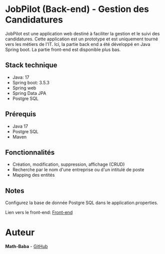 # JobPilot (Back-end) - Gestion des Candidatures
JobPilot est une application web destiné à faciliter la gestion et le suivi des candidatures. Cette application est un prototype et est uniquement tourné vers les métiers de l'IT. 
Ici, la partie back end a été développé en Java Spring boot. La partie front-end est disponible plus bas.

## Stack technique
* Java: 17
* Spring boot: 3.5.3
* Spring web
* Spring Data JPA
* Postgre SQL

## Prérequis
* Java 17
* Postgre SQL
* Maven

## Fonctionnalités
* Création, modification, suppression, affichage (CRUD)
* Recherche par le nom d'une entreprise ou d'un intitulé de poste
* Mapping des entités

## Notes
Configurez la base de donnée Postgre SQL dans le application.properties.

Lien vers le front-end: [Front-end](https://github.com/Math-Baba/Front-end_JobPilot_App.git) 

# Auteur
**Math-Baba** - [GitHub](https://github.com/Math-Baba)
